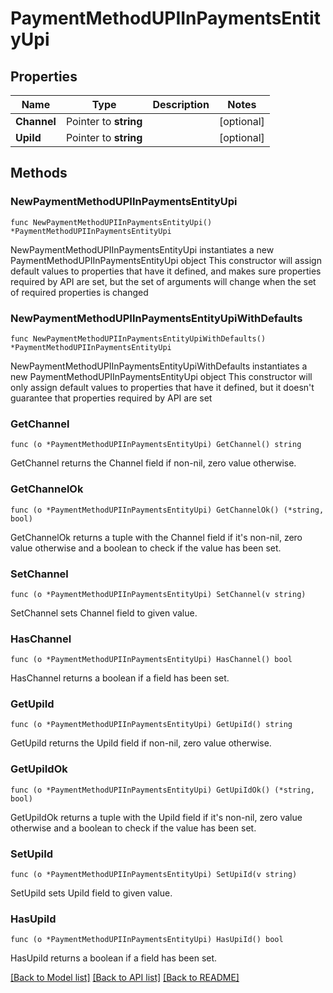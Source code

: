 # PaymentMethodUPIInPaymentsEntityUpi

## Properties

Name | Type | Description | Notes
------------ | ------------- | ------------- | -------------
**Channel** | Pointer to **string** |  | [optional] 
**UpiId** | Pointer to **string** |  | [optional] 

## Methods

### NewPaymentMethodUPIInPaymentsEntityUpi

`func NewPaymentMethodUPIInPaymentsEntityUpi() *PaymentMethodUPIInPaymentsEntityUpi`

NewPaymentMethodUPIInPaymentsEntityUpi instantiates a new PaymentMethodUPIInPaymentsEntityUpi object
This constructor will assign default values to properties that have it defined,
and makes sure properties required by API are set, but the set of arguments
will change when the set of required properties is changed

### NewPaymentMethodUPIInPaymentsEntityUpiWithDefaults

`func NewPaymentMethodUPIInPaymentsEntityUpiWithDefaults() *PaymentMethodUPIInPaymentsEntityUpi`

NewPaymentMethodUPIInPaymentsEntityUpiWithDefaults instantiates a new PaymentMethodUPIInPaymentsEntityUpi object
This constructor will only assign default values to properties that have it defined,
but it doesn't guarantee that properties required by API are set

### GetChannel

`func (o *PaymentMethodUPIInPaymentsEntityUpi) GetChannel() string`

GetChannel returns the Channel field if non-nil, zero value otherwise.

### GetChannelOk

`func (o *PaymentMethodUPIInPaymentsEntityUpi) GetChannelOk() (*string, bool)`

GetChannelOk returns a tuple with the Channel field if it's non-nil, zero value otherwise
and a boolean to check if the value has been set.

### SetChannel

`func (o *PaymentMethodUPIInPaymentsEntityUpi) SetChannel(v string)`

SetChannel sets Channel field to given value.

### HasChannel

`func (o *PaymentMethodUPIInPaymentsEntityUpi) HasChannel() bool`

HasChannel returns a boolean if a field has been set.

### GetUpiId

`func (o *PaymentMethodUPIInPaymentsEntityUpi) GetUpiId() string`

GetUpiId returns the UpiId field if non-nil, zero value otherwise.

### GetUpiIdOk

`func (o *PaymentMethodUPIInPaymentsEntityUpi) GetUpiIdOk() (*string, bool)`

GetUpiIdOk returns a tuple with the UpiId field if it's non-nil, zero value otherwise
and a boolean to check if the value has been set.

### SetUpiId

`func (o *PaymentMethodUPIInPaymentsEntityUpi) SetUpiId(v string)`

SetUpiId sets UpiId field to given value.

### HasUpiId

`func (o *PaymentMethodUPIInPaymentsEntityUpi) HasUpiId() bool`

HasUpiId returns a boolean if a field has been set.


[[Back to Model list]](../README.md#documentation-for-models) [[Back to API list]](../README.md#documentation-for-api-endpoints) [[Back to README]](../README.md)


